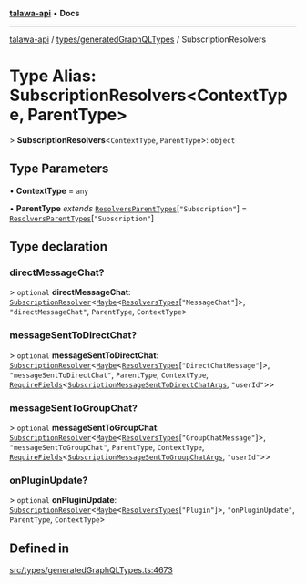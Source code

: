 [**talawa-api**](../../../README.md) • **Docs**

***

[talawa-api](../../../modules.md) / [types/generatedGraphQLTypes](../README.md) / SubscriptionResolvers

# Type Alias: SubscriptionResolvers\<ContextType, ParentType\>

\> **SubscriptionResolvers**\<`ContextType`, `ParentType`\>: `object`

## Type Parameters

• **ContextType** = `any`

• **ParentType** *extends* [`ResolversParentTypes`](ResolversParentTypes.md)\[`"Subscription"`\] = [`ResolversParentTypes`](ResolversParentTypes.md)\[`"Subscription"`\]

## Type declaration

### directMessageChat?

\> `optional` **directMessageChat**: [`SubscriptionResolver`](SubscriptionResolver.md)\<[`Maybe`](Maybe.md)\<[`ResolversTypes`](ResolversTypes.md)\[`"MessageChat"`\]\>, `"directMessageChat"`, `ParentType`, `ContextType`\>

### messageSentToDirectChat?

\> `optional` **messageSentToDirectChat**: [`SubscriptionResolver`](SubscriptionResolver.md)\<[`Maybe`](Maybe.md)\<[`ResolversTypes`](ResolversTypes.md)\[`"DirectChatMessage"`\]\>, `"messageSentToDirectChat"`, `ParentType`, `ContextType`, [`RequireFields`](RequireFields.md)\<[`SubscriptionMessageSentToDirectChatArgs`](SubscriptionMessageSentToDirectChatArgs.md), `"userId"`\>\>

### messageSentToGroupChat?

\> `optional` **messageSentToGroupChat**: [`SubscriptionResolver`](SubscriptionResolver.md)\<[`Maybe`](Maybe.md)\<[`ResolversTypes`](ResolversTypes.md)\[`"GroupChatMessage"`\]\>, `"messageSentToGroupChat"`, `ParentType`, `ContextType`, [`RequireFields`](RequireFields.md)\<[`SubscriptionMessageSentToGroupChatArgs`](SubscriptionMessageSentToGroupChatArgs.md), `"userId"`\>\>

### onPluginUpdate?

\> `optional` **onPluginUpdate**: [`SubscriptionResolver`](SubscriptionResolver.md)\<[`Maybe`](Maybe.md)\<[`ResolversTypes`](ResolversTypes.md)\[`"Plugin"`\]\>, `"onPluginUpdate"`, `ParentType`, `ContextType`\>

## Defined in

[src/types/generatedGraphQLTypes.ts:4673](https://github.com/PalisadoesFoundation/talawa-api/blob/5e38dbf44e47f2fc703410fad29ab5c8f7f26c77/src/types/generatedGraphQLTypes.ts#L4673)
